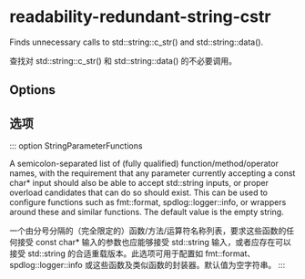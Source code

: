 # readability-redundant-string-cstr

Finds unnecessary calls to std::string::c_str() and std::string::data().

查找对 std::string::c_str() 和 std::string::data() 的不必要调用。

## Options

## 选项

::: option
StringParameterFunctions

A semicolon-separated list of (fully qualified) function/method/operator names, with the requirement that any parameter currently accepting a const char\* input should also be able to accept std::string inputs, or proper overload candidates that can do so should exist. This can be used to configure functions such as fmt::format, spdlog::logger::info, or wrappers around these and similar functions. The default value is the empty string.

一个由分号分隔的（完全限定的）函数/方法/运算符名称列表，要求这些函数的任何接受 const char\* 输入的参数也应能够接受 std::string 输入，或者应存在可以接受 std::string 的合适重载版本。此选项可用于配置如 fmt::format、spdlog::logger::info 或这些函数及类似函数的封装器。默认值为空字符串。
:::
